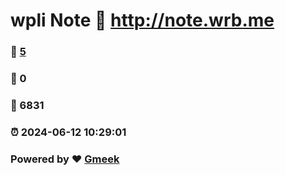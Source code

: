 # wpli Note :link: http://note.wrb.me 
### :page_facing_up: [5](http://note.wrb.me/tag.html) 
### :speech_balloon: 0 
### :hibiscus: 6831 
### :alarm_clock: 2024-06-12 10:29:01 
### Powered by :heart: [Gmeek](https://github.com/Meekdai/Gmeek)
